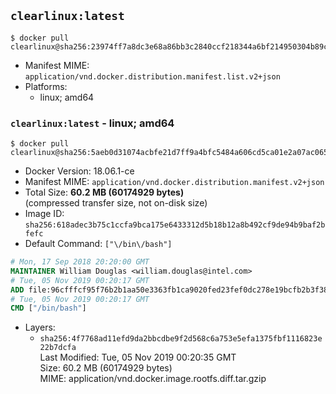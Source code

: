 ## `clearlinux:latest`

```console
$ docker pull clearlinux@sha256:23974ff7a8dc3e68a86bb3c2840ccf218344a6bf214950304b89ca9f0d25a60a
```

-	Manifest MIME: `application/vnd.docker.distribution.manifest.list.v2+json`
-	Platforms:
	-	linux; amd64

### `clearlinux:latest` - linux; amd64

```console
$ docker pull clearlinux@sha256:5aeb0d31074acbfe21d7ff9a4bfc5484a606cd5ca01e2a07ac0656c7ba3c53de
```

-	Docker Version: 18.06.1-ce
-	Manifest MIME: `application/vnd.docker.distribution.manifest.v2+json`
-	Total Size: **60.2 MB (60174929 bytes)**  
	(compressed transfer size, not on-disk size)
-	Image ID: `sha256:618adec3b75c1ccfa9bca175e6433312d5b18b12a8b492cf9de94b9baf2bfefc`
-	Default Command: `["\/bin\/bash"]`

```dockerfile
# Mon, 17 Sep 2018 20:20:00 GMT
MAINTAINER William Douglas <william.douglas@intel.com>
# Tue, 05 Nov 2019 00:20:17 GMT
ADD file:96cfffcf95f76b2b1aa50e3363fb1ca9020fed23fef0dc278e19bcfb2b3f38ee in / 
# Tue, 05 Nov 2019 00:20:17 GMT
CMD ["/bin/bash"]
```

-	Layers:
	-	`sha256:4f7768ad11efd9da2bbcdbe9f2d568c6a753e5efa1375fbf1116823e22b7dcfa`  
		Last Modified: Tue, 05 Nov 2019 00:20:35 GMT  
		Size: 60.2 MB (60174929 bytes)  
		MIME: application/vnd.docker.image.rootfs.diff.tar.gzip
